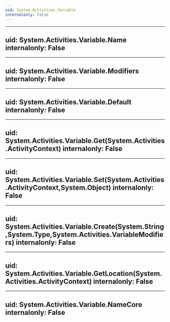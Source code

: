 ```yaml
---
uid: System.Activities.Variable
internalonly: False
---
```


---
uid: System.Activities.Variable.Name
internalonly: False
---

---
uid: System.Activities.Variable.Modifiers
internalonly: False
---

---
uid: System.Activities.Variable.Default
internalonly: False
---

---
uid: System.Activities.Variable.Get(System.Activities.ActivityContext)
internalonly: False
---

---
uid: System.Activities.Variable.Set(System.Activities.ActivityContext,System.Object)
internalonly: False
---

---
uid: System.Activities.Variable.Create(System.String,System.Type,System.Activities.VariableModifiers)
internalonly: False
---

---
uid: System.Activities.Variable.GetLocation(System.Activities.ActivityContext)
internalonly: False
---

---
uid: System.Activities.Variable.NameCore
internalonly: False
---
